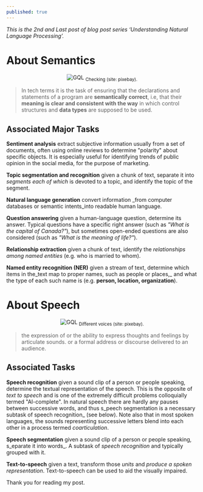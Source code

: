 ```yaml
---
published: true
---
```

_This is the 2nd and Last post of blog post series ‘Understanding Natural Language Processing’._

# About Semantics

<center>
<img src="{{site.baseurl}}/assets/images/check.jpg" alt="GQL">
<sub> Checking (site: pixebay).</sub>
</center>


> In tech terms it is the task of ensuring that the declarations and statements of a program are **semantically correct**, i.e, that their **meaning is clear and consistent with the way** in which control structures and **data types** are supposed to be used.

## Associated Major Tasks

**Sentiment analysis** extract subjective information usually from a set of documents, often using online reviews to determine "polarity" about specific objects. It is especially useful for identifying trends of public opinion in the social media, for the purpose of marketing.

**Topic segmentation and recognition** given a chunk of text, separate it into _segments each of which_ is devoted to a topic, and identify the topic of the segment.

**Natural language generation** convert information _from computer databases or semantic intents_into readable human language.

**Question answering** given a human-language question, determine its answer. Typical questions have a specific right answer (such as _"What is the capital of Canada?"_), but sometimes open-ended questions are also considered (such as _"What is the meaning of life?"_).

**Relationship extraction** given a chunk of text, identify the _relationships among named entities_ (e.g. who is married to whom).

**Named entity recognition (NER)** given a stream of text, determine which items in the_text map to proper names, such as people or places,_ and what the type of each such name is (e.g. **person, location, organization**).

# About Speech

<center>
<img src="{{site.baseurl}}/assets/images/speech.jpg" alt="GQL">
<sub> Different voices (site: pixebay).</sub>
</center>


> the expression of or the ability to express thoughts and feelings by articulate sounds.
                                        or
               a formal address or discourse delivered to an audience.
               
## Associated Tasks

**Speech recognition** given a sound clip of a person or people speaking, determine the textual representation of the speech. This is the opposite of _text to speech_ and is one of the extremely difficult problems colloquially termed "AI-complete". In natural speech there are hardly any pauses between successive words, and thus s_peech segmentation is a necessary subtask of speech recognition_ (see below). Note also that in most spoken languages, the sounds representing successive letters blend into each other in a process termed _coarticulation_.

**Speech segmentation** given a sound clip of a person or people speaking, s_eparate it into words_. A subtask of _speech recognition_ and typically grouped with it.

**Text-to-speech** given a text, transform those _units_ and _produce a spoken representation_. Text-to-speech can be used to aid the visually impaired.

Thank you for reading my post.
